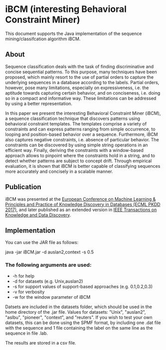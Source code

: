 # iBCM (interesting Behavioral Constraint Miner)

This document supports the Java implementation of the sequence mining/classifcation algorithm iBCM.

<h2>About</h2>
Sequence classification deals with the task of finding discriminative and concise sequential patterns. 
To this purpose, many techniques have been proposed, which mainly resort to the use of partial orders to capture the underlying sequences in a database according to the labels. Partial orders, however, pose many limitations, especially on expressiveness, i.e. the aptitude towards capturing certain behavior, and on conciseness, i.e. doing so in a compact and informative way. These limitations can be addressed by using a better representation. 

In this paper we present the interesting Behavioral Constraint Miner (iBCM), a sequence classification technique that discovers patterns using behavioral constraint templates. The templates comprise a variety of constraints and can express patterns ranging from simple occurrence, to looping and position-based behavior over a sequence. Furthermore, iBCM also captures negative constraints, i.e. absence of particular behavior. The constraints can be discovered by using simple string operations in an efficient way. Finally, deriving the constraints with a window-based approach allows to pinpoint where the constraints hold in a string, and to detect whether patterns are subject to concept drift. Through empirical evaluation, it is shown that iBCM is better capable of classifying sequences more accurately and concisely in a scalable manner.

<h2>Publication</h2>
iBCM was presented at the <a href="https://link.springer.com/chapter/10.1007/978-3-319-71246-8_2">European Conference on Machine Learning & Principles and Practice of Knowledge Discovery in Databases (ECML PKDD 2017)</a>, and later published as an extended version in <a href="https://ieeexplore.ieee.org/document/8633396">IEEE Transactions on Knowledge and Data Discovery</a>.

<h2>Implementation</h2>
You can use the JAR file as follows:

java -jar iBCM.jar -d auslan2,context -s 0.5

<h3>The following arguments are used:</h3>
<ul><li>-h for help</li>	
<li>-d for datasets (e.g. Unix,auslan2)</li>
<li>-s for support values of support-based approaches (e.g. 0.1,0.2,0.3)</li>
<li>-v for verbosity
<li>-w for the window parameter of iBCM</li>
</ul>
Datsets are included in the datasets folder, which should be used in the home directory of the .jar file.
Values for datasets: "Unix", "auslan2", "aslbu", "pioneer", "context", and "reuters".
If you wish to test your own datasets, this can be done using the SPMF format, by including one .dat file with the sequence and 1 file containing the label on the same line as the sequence in file .lab.

The results are stored in a csv file.
